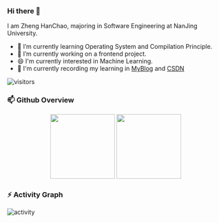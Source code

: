 ### Hi there 👋

<!--
**zhc-njdx/zhc-njdx** is a ✨ _special_ ✨ repository because its `README.md` (this file) appears on your GitHub profile.

Here are some ideas to get you started:

- 🔭 I’m currently working on ...
- 🌱 I’m currently learning ...
- 👯 I’m looking to collaborate on ...
- 🤔 I’m looking for help with ...
- 💬 Ask me about ...
- 📫 How to reach me: ...
- 😄 Pronouns: ...
- ⚡ Fun fact: ...
-->

I am Zheng HanChao, majoring in Software Engineering at NanJing University.

- 🌱 I’m currently learning Operating System and Compilation Principle.
- 🔭 I’m currently working on a frontend project.
- 😄 I'm currently interested in Machine Learning.
- 💬 I'm currently recording my learning in [MyBlog](https://icde.top/) and [CSDN](https://blog.csdn.net/m0_57225567?type=blog)

![visitors](https://visitor-badge.glitch.me/badge?page_id=zhc-njdx)

### 📫 Github Overview
<div align="center"> 
  <img height="150px" src="https://github-readme-stats.vercel.app/api?username=zhc-njdx&hide_border=true&show_icons=trueline_height=21&theme=synthwave" />
  <img height="150px" src="https://github-readme-stats.vercel.app/api/top-langs/?username=zhc-njdx&hide_border=true&layout=compact&langs_count=6&theme=synthwave" /> 
</div>

### ⚡ Activity Graph
![activity](https://activity-graph.herokuapp.com/graph?username=zhc-njdx&theme=github)

